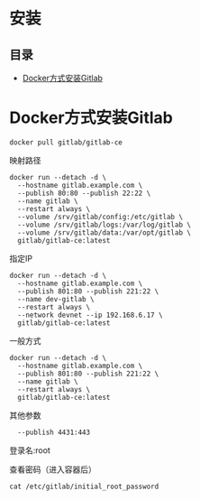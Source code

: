 # 安装

## 目录

-   [Docker方式安装Gitlab](#Docker方式安装Gitlab)

# Docker方式安装Gitlab

```text
docker pull gitlab/gitlab-ce
```

映射路径

```basha
docker run --detach -d \
  --hostname gitlab.example.com \
  --publish 80:80 --publish 22:22 \
  --name gitlab \
  --restart always \
  --volume /srv/gitlab/config:/etc/gitlab \
  --volume /srv/gitlab/logs:/var/log/gitlab \
  --volume /srv/gitlab/data:/var/opt/gitlab \
  gitlab/gitlab-ce:latest
```

指定IP

```text
docker run --detach -d \
  --hostname gitlab.example.com \
  --publish 801:80 --publish 221:22 \
  --name dev-gitlab \
  --restart always \
  --network devnet --ip 192.168.6.17 \
  gitlab/gitlab-ce:latest
```

一般方式

```纯文本
docker run --detach -d \
  --hostname gitlab.example.com \
  --publish 801:80 --publish 221:22 \
  --name gitlab \
  --restart always \
  gitlab/gitlab-ce:latest
```

其他参数

```纯文本
  --publish 4431:443
```

登录名:root

查看密码（进入容器后）

```纯文本
cat /etc/gitlab/initial_root_password 
```
